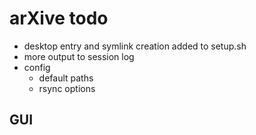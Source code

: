 # arXive todo

- desktop entry and symlink creation added to setup.sh
- more output to session log
- config
  - default paths
  - rsync options

## GUI
